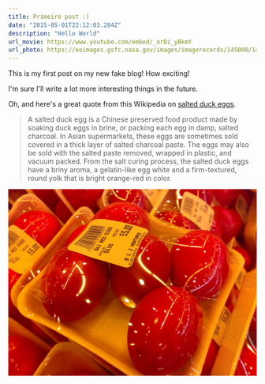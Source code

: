 ```yaml
---
title: Primeiro post :)
date: "2015-05-01T22:12:03.284Z"
description: "Hello World"
url_movie: https://www.youtube.com/embed/_orDi_yBkmY
url_photo: https://eoimages.gsfc.nasa.gov/images/imagerecords/145000/145659/saduststorm_virs_2019268_th.jpg
---
```


This is my first post on my new fake blog! How exciting!

I'm sure I'll write a lot more interesting things in the future.

Oh, and here's a great quote from this Wikipedia on
[salted duck eggs](http://en.wikipedia.org/wiki/Salted_duck_egg).

> A salted duck egg is a Chinese preserved food product made by soaking duck
> eggs in brine, or packing each egg in damp, salted charcoal. In Asian
> supermarkets, these eggs are sometimes sold covered in a thick layer of salted
> charcoal paste. The eggs may also be sold with the salted paste removed,
> wrapped in plastic, and vacuum packed. From the salt curing process, the
> salted duck eggs have a briny aroma, a gelatin-like egg white and a
> firm-textured, round yolk that is bright orange-red in color.

![Chinese Salty Egg](./salty_egg.jpg)
